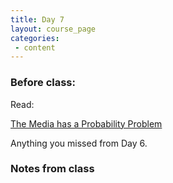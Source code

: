 ```yaml
---
title: Day 7
layout: course_page
categories:
 - content
---
```


### Before class:

Read:

[The Media has a Probability Problem](https://fivethirtyeight.com/features/the-media-has-a-probability-problem/)

Anything you missed from Day 6.

### Notes from class
